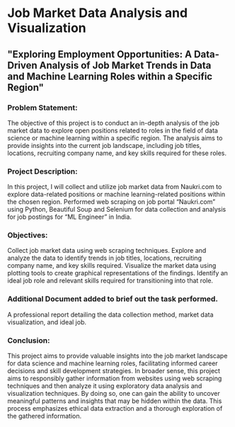 # Job Market Data Analysis and Visualization
## "Exploring Employment Opportunities: A Data-Driven Analysis of Job Market Trends in Data and Machine Learning Roles within a Specific Region"

### Problem Statement:

The objective of this project is to conduct an in-depth analysis of the job market data to explore open positions related to roles in the field of data science or machine learning within a specific region. The analysis aims to provide insights into the current job landscape, including job titles, locations, recruiting company name, and key skills required for these roles.

### Project Description:

In this project, I will collect and utilize job market data from Naukri.com to explore data-related positions or machine learning-related positions within the chosen region. Performed web scraping on job portal “Naukri.com” using Python, Beautiful Soup and Selenium for data collection and analysis for job postings for “ML Engineer” in India.

### Objectives:

Collect job market data using web scraping techniques.
Explore and analyze the data to identify trends in job titles, locations, recruiting company name, and key skills required.
Visualize the market data using plotting tools to create graphical representations of the findings.
Identify an ideal job role and relevant skills required for transitioning into that role.

### Additional Document added to brief out the task performed.

A professional report detailing the data collection method, market data visualization, and ideal job.

### Conclusion:

This project aims to provide valuable insights into the job market landscape for data science and machine learning roles, facilitating informed career decisions and skill development strategies. In broader sense, this project aims to responsibly gather information from websites using web scraping techniques and then analyze it using exploratory data analysis and visualization techniques. By doing so, one can gain the ability to uncover meaningful patterns and insights that may be hidden within the data. This process emphasizes ethical data extraction and a thorough exploration of the gathered information.
